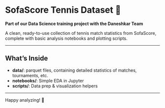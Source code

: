 # SofaScore Tennis Dataset 🎾

**Part of our Data Science training project with the Daneshkar Team**

A clean, ready-to-use collection of tennis match statistics from SofaScore, complete with basic analysis notebooks and plotting scripts.

---

## What’s Inside

* **data/**: parquet files, containing detailed statistics of matches, tournaments, etc.
* **notebooks/**: Simple EDA in Jupyter
* **scripts/**: Data prep & visualization helpers

---

Happy analyzing! 🎉
